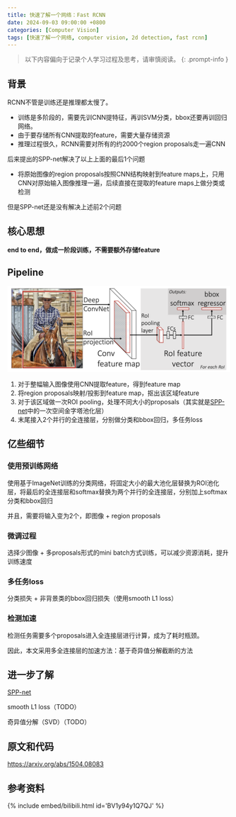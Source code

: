 ```yaml
---
title: 快速了解一个网络：Fast RCNN
date: 2024-09-03 09:00:00 +0800
categories: [Computer Vision]
tags: [快速了解一个网络, computer vision, 2d detection, fast rcnn]
---
```


> 以下内容偏向于记录个人学习过程及思考，请审慎阅读。
{: .prompt-info }

## 背景

RCNN不管是训练还是推理都太慢了。

- 训练是多阶段的，需要先训CNN提特征，再训SVM分类，bbox还要再训回归网络。
- 由于要存储所有CNN提取的feature，需要大量存储资源
- 推理过程很久，RCNN需要对所有的约2000个region proposals走一遍CNN

后来提出的SPP-net解决了以上上面的最后1个问题

- 将原始图像的region proposals按照CNN结构映射到feature maps上，只用CNN对原始输入图像推理一遍，后续直接在提取的feature maps上做分类或检测

但是SPP-net还是没有解决上述前2个问题

## 核心思想

**end to end，做成一阶段训练，不需要额外存储feature**

## Pipeline

![fast-rcnn-pipeline](assets/img/fast-rcnn-pipeline.png)

1. 对于整幅输入图像使用CNN提取feature，得到feature map
2. 将region proposals映射/投影到feature map，抠出该区域feature
3. 对于该区域做一次ROI pooling，处理不同大小的proposals（其实就是[SPP-net](https://yinghao.info/posts/spp-net)中的一次空间金字塔池化层）
4. 末尾接入2个并行的全连接层，分别做分类和bbox回归，多任务loss

## 亿些细节

### 使用预训练网络

使用基于ImageNet训练的分类网络，将固定大小的最大池化层替换为ROI池化层，将最后的全连接层和softmax替换为两个并行的全连接层，分别加上softmax分类和bbox回归

并且，需要将输入变为2个，即图像 + region proposals

### 微调过程

选择少图像 + 多proposals形式的mini batch方式训练，可以减少资源消耗，提升训练速度

### 多任务loss

分类损失 + 非背景类的bbox回归损失（使用smooth L1 loss）

### 检测加速

检测任务需要多个proposals进入全连接层进行计算，成为了耗时瓶颈。

因此，本文采用多全连接层的加速方法：基于奇异值分解截断的方法

## 进一步了解

[SPP-net](https://yinghao.info/posts/spp-net "SPP-net")

smooth L1 loss（TODO）

奇异值分解（SVD）（TODO）

## 原文和代码

<https://arxiv.org/abs/1504.08083>

## 参考资料

{% include embed/bilibili.html id='BV1y94y1Q7QJ' %}
